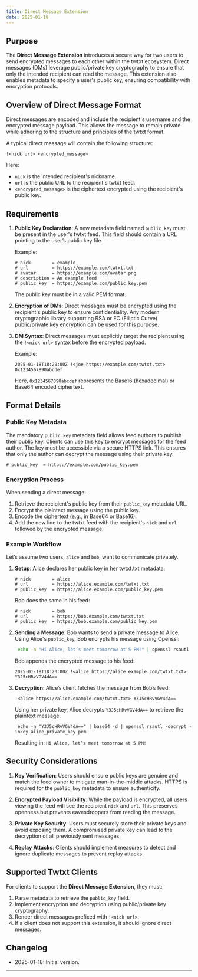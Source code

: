 ```yaml
---
title: Direct Message Extension
date: 2025-01-18
---
```


## Purpose

The **Direct Message Extension** introduces a secure way for two users to send encrypted messages to each other within the twtxt ecosystem. Direct messages (DMs) leverage public/private key cryptography to ensure that only the intended recipient can read the message. This extension also enables metadata to specify a user's public key, ensuring compatibility with encryption protocols.

## Overview of Direct Message Format

Direct messages are encoded and include the recipient's username and the encrypted message payload. This allows the message to remain private while adhering to the structure and principles of the twtxt format.

A typical direct message will contain the following structure:

```text
!<nick url> <encrypted_message>
```

Here:
- `nick` is the intended recipient's nickname.
- `url` is the public URL to the recipient's twtxt feed.
- `<encrypted_message>` is the ciphertext encrypted using the recipient's public key.

## Requirements

1. **Public Key Declaration**:
   A new metadata field named `public_key` must be present in the user's twtxt feed. This field should contain a URL pointing to the user’s public key file.

   Example:

   ```text
   # nick        = example
   # url         = https://example.com/twtxt.txt
   # avatar      = https://example.com/avatar.png
   # description = An example feed
   # public_key  = https://example.com/public_key.pem
   ```

   The public key must be in a valid PEM format.

2. **Encryption of DMs**:
   Direct messages must be encrypted using the recipient's public key to ensure confidentiality. Any modern cryptographic library supporting RSA or EC (Elliptic Curve) public/private key encryption can be used for this purpose.

3. **DM Syntax**:
   Direct messages must explicitly target the recipient using the `!<nick url>` syntax before the encrypted payload.

   Example:

   ```text
   2025-01-18T18:20:00Z !<joe https://example.com/twtxt.txt> 0x1234567890abcdef
   ```

   Here, `0x1234567890abcdef` represents the Base16 (hexadecimal) or Base64 encoded ciphertext.

## Format Details

### Public Key Metadata

The mandatory `public_key` metadata field allows feed authors to publish their public key. Clients can use this key to encrypt messages for the feed author. The key must be accessible via a secure HTTPS link. This ensures that only the author can decrypt the message using their private key.

```text
# public_key  = https://example.com/public_key.pem
```

### Encryption Process

When sending a direct message:
1. Retrieve the recipient's public key from their `public_key` metadata URL.
2. Encrypt the plaintext message using the public key.
3. Encode the ciphertext (e.g., in Base64 or Base16).
4. Add the new line to the twtxt feed with the recipient's `nick` and `url` followed by the encrypted message.

### Example Workflow

Let’s assume two users, `alice` and `bob`, want to communicate privately.

1. **Setup**:
   Alice declares her public key in her twtxt.txt metadata:

   ```text
   # nick        = alice
   # url         = https://alice.example.com/twtxt.txt
   # public_key  = https://alice.example.com/public_key.pem
   ```

   Bob does the same in his feed:

   ```text
   # nick        = bob
   # url         = https://bob.example.com/twtxt.txt
   # public_key  = https://bob.example.com/public_key.pem
   ```

2. **Sending a Message**:
   Bob wants to send a private message to Alice. Using Alice's `public_key`, Bob encrypts his message using Openssl:

   ```bash
    echo -n "Hi Alice, let’s meet tomorrow at 5 PM!" | openssl rsautl -encrypt -pubin -inkey alice_public_key.pem | base64
   ```

   Bob appends the encrypted message to his feed:

   ```text
   2025-01-18T18:20:00Z !<alice https://alice.example.com/twtxt.txt> Y3J5cHRvVGV4dA==
   ```

3. **Decryption**:
   Alice’s client fetches the message from Bob’s feed:

   ```text
   !<alice https://alice.example.com/twtxt.txt> Y3J5cHRvVGV4dA==
   ```

   Using her private key, Alice decrypts `Y3J5cHRvVGV4dA==` to retrieve the plaintext message.

   ```
    echo -n "Y3J5cHRvVGV4dA==" | base64 -d | openssl rsautl -decrypt -inkey alice_private_key.pem
   ```

   Resulting in:
   `Hi Alice, let’s meet tomorrow at 5 PM!`

## Security Considerations

1. **Key Verification**:
   Users should ensure public keys are genuine and match the feed owner to mitigate man-in-the-middle attacks. HTTPS is required for the `public_key` metadata to ensure authenticity.

2. **Encrypted Payload Visibility**:
   While the payload is encrypted, all users viewing the feed will see the recipient `nick` and `url`. This preserves openness but prevents eavesdroppers from reading the message.

3. **Private Key Security**:
   Users must securely store their private keys and avoid exposing them. A compromised private key can lead to the decryption of all previously sent messages.

4. **Replay Attacks**:
   Clients should implement measures to detect and ignore duplicate messages to prevent replay attacks.

## Supported Twtxt Clients

For clients to support the **Direct Message Extension**, they must:
1. Parse metadata to retrieve the `public_key` field.
2. Implement encryption and decryption using public/private key cryptography.
3. Render direct messages prefixed with `!<nick url>`.
4. If a client does not support this extension, it should ignore direct messages.

## Changelog

* 2025-01-18: Initial version.

---
